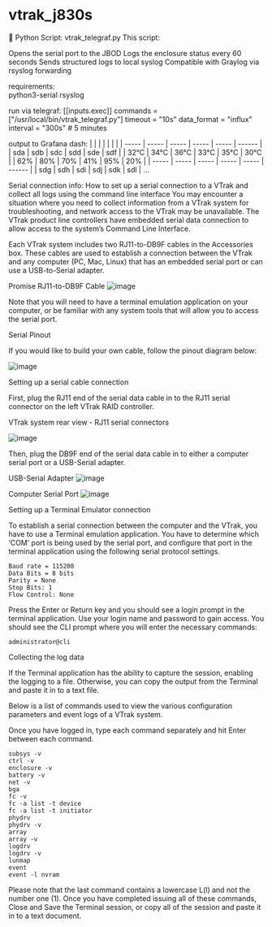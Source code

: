 # vtrak_j830s

🔧 Python Script: vtrak_telegraf.py
This script:

Opens the serial port to the JBOD
Logs the enclosure status every 60 seconds
Sends structured logs to local syslog
Compatible with Graylog via rsyslog forwarding

requirements:  
python3-serial rsyslog

run via telegraf:
[[inputs.exec]]
  commands = ["/usr/local/bin/vtrak_telegraf.py"]
  timeout = "10s"
  data_format = "influx"
  interval = "300s"  # 5 minutes


output to Grafana dash:
|   |    |   |   |   |    |
| ----- | ----- | ----- | ----- | ----- | ------ |
| sda  | sdb  | sdc  | sdd  | sde  | sdf  |
| 32°C | 34°C | 36°C | 33°C | 35°C | 30°C |
| 62%  | 80%  | 70%  | 41%  | 95%  | 20%  |
| ----- | ----- | ----- | ----- | ----- | ------ |
| sdg  | sdh  | sdi  | sdj  | sdk  | sdl  |
...


Serial connection info:
How to set up a serial connection to a VTrak and collect all logs using the command line interface
You may encounter a situation where you need to collect information from a VTrak system for troubleshooting, and network access to the VTrak may be unavailable. The VTrak product line controllers have embedded serial data connection to allow access to the system’s Command Line Interface.

Each VTrak system includes two RJ11-to-DB9F cables in the Accessories box. These cables are used to establish a connection between the VTrak and any computer (PC, Mac, Linux) that has an embedded serial port or can use a USB-to-Serial adapter.

Promise RJ11-to-DB9F Cable
![image](https://github.com/user-attachments/assets/f4c0736b-1343-4249-9a35-e60d71c7bba6)


Note that you will need to have a terminal emulation application on your computer, or be familiar with any system tools that will allow you to access the serial port.

Serial Pinout

If you would like to build your own cable, follow the pinout diagram below:

![image](https://github.com/user-attachments/assets/34a1ad27-f35d-4199-be80-7da2e83923cd)


Setting up a serial cable connection

First, plug the RJ11 end of the serial data cable in to the RJ11 serial connector on the left VTrak RAID controller.

VTrak system rear view - RJ11 serial connectors

![image](https://github.com/user-attachments/assets/5c066fe9-d419-47b3-b72d-0eca07c9a805)


Then, plug the DB9F end of the serial data cable in to either a computer serial port or a USB-Serial adapter.

USB-Serial Adapter
![image](https://github.com/user-attachments/assets/7d8a4dcc-d9e2-48c1-8999-618d1a1ce84e)


Computer Serial Port
![image](https://github.com/user-attachments/assets/977dfdb9-6d96-4ae1-9863-e30f689ba3cc)


Setting up a Terminal Emulator connection

To establish a serial connection between the computer and the VTrak, you have to use a Terminal emulation application. You have to determine which ‘COM’ port is being used by the serial port, and configure that port in the terminal application using the following serial protocol settings.
```
Baud rate = 115200
Data Bits = 8 bits
Parity = None
Stop Bits: 1
Flow Control: None
```
Press the Enter or Return key and you should see a login prompt in the terminal application. Use your login name and password to gain access. You should see the CLI prompt where you will enter the necessary commands:
```
administrator@cli
```
Collecting the log data

If the Terminal application has the ability to capture the session, enabling the logging to a file. Otherwise, you can copy the output from the Terminal and paste it in to a text file.

Below is a list of commands used to view the various configuration parameters and event logs of a VTrak system.

Once you have logged in, type each command separately and hit Enter between each command.
```
subsys -v
ctrl -v
enclosure -v
battery -v
net -v
bga
fc -v
fc -a list -t device
fc -a list -t initiator
phydrv
phydrv -v
array
array -v
logdrv
logdrv -v
lunmap
event
event -l nvram
```
Please note that the last command contains a lowercase L(l) and not the number one (1).
Once you have completed issuing all of these commands, Close and Save the Terminal session, or copy all of the session and paste it in to a text document.

